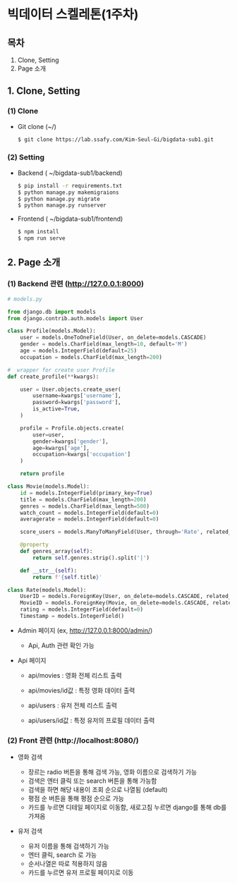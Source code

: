 # 빅데이터 스켈레톤(1주차)

## 목차

1. Clone, Setting
2. Page 소개



## 1. Clone, Setting

### (1) Clone

- Git clone (~/)

  ```bash
  $ git clone https://lab.ssafy.com/Kim-Seul-Gi/bigdata-sub1.git
  ```

### (2) Setting

- Backend ( ~/bigdata-sub1/backend)

  ```bash
  $ pip install -r requirements.txt
  $ python manage.py makemigraions
  $ python manage.py migrate
  $ python manage.py runserver
  ```

- Frontend ( ~/bigdata-sub1/frontend)

  ```bash
  $ npm install
  $ npm run serve
  ```



## 2. Page 소개

### (1) Backend 관련 (http://127.0.0.1:8000)

```python
# models.py

from django.db import models
from django.contrib.auth.models import User

class Profile(models.Model):
    user = models.OneToOneField(User, on_delete=models.CASCADE)
    gender = models.CharField(max_length=10, default='M')
    age = models.IntegerField(default=25)
    occupation = models.CharField(max_length=200)

#  wrapper for create user Profile
def create_profile(**kwargs):

    user = User.objects.create_user(
        username=kwargs['username'],
        password=kwargs['password'],
        is_active=True,
    )

    profile = Profile.objects.create(
        user=user,
        gender=kwargs['gender'],
        age=kwargs['age'],
        occupation=kwargs['occupation']
    )

    return profile

class Movie(models.Model):
    id = models.IntegerField(primary_key=True)
    title = models.CharField(max_length=200)
    genres = models.CharField(max_length=500)
    watch_count = models.IntegerField(default=0)
    averagerate = models.IntegerField(default=0)

    score_users = models.ManyToManyField(User, through='Rate', related_name='score_movies')

    @property
    def genres_array(self):
        return self.genres.strip().split('|')

    def __str__(self):
        return f'{self.title}'

class Rate(models.Model):
    UserID = models.ForeignKey(User, on_delete=models.CASCADE, related_name="user_rate")
    MovieID = models.ForeignKey(Movie, on_delete=models.CASCADE, related_name="user_movie")
    rating = models.IntegerField(default=0)
    Timestamp = models.IntegerField()
```



- Admin 페이지 (ex, <http://127.0.0.1:8000/admin/>)

  - Api, Auth 관련 확인 가능

- Api 페이지

  - api/movies : 영화 전체 리스트 출력
  - api/movies/id값 : 특정 영화 데이터 출력

  - api/users : 유저 전체 리스트 출력
  - api/users/id값 : 특정 유저의 프로필 데이터 출력



### (2) Front 관련 (http://localhost:8080/)

- 영화 검색
  - 장르는 radio 버튼을 통해 검색 가능, 영화 이름으로 검색하기 가능
  - 검색은 엔터 클릭 또는 search 버튼을 통해 가능함
  - 검색을 하면 해당 내용이 조회 순으로 나열됨 (default)
  - 평점 순 버튼을 통해 평점 순으로 가능
  - 카드를 누르면 디테일 페이지로 이동함, 새로고침 누르면 django를 통해 db를 가져옴

- 유저 검색
  - 유저 이름을 통해 검색하기 가능
  - 엔터 클릭, search 로 가능
  - 순서나열은 따로 적용하지 않음
  - 카드를 누르면 유저 프로필 페이지로 이동